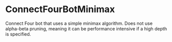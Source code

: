 # ConnectFourBotMinimax
Connect Four bot that uses a simple minimax algorithm. Does not use alpha-beta pruning, meaning it can be performance intensive if a high depth is specified.
